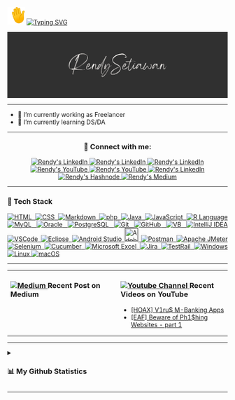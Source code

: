 <!--[Greetings]-->
<p align="left">
  <img src="assets/emoji/waving-hand_1f44b.gif" width="40px" height="40px" />
  <a href="https://git.io/typing-svg">
    <img src="https://readme-typing-svg.demolab.com?font=Fira+Code&size=30&pause=1000&color=00F70A&vCenter=true&width=450&lines=Hi,+Welcome+to+My+GitHub!" alt="Typing SVG" />
  </a>
</p>

<!--[Banner]-->
<kbd>
  <img align="center" src="assets/banner/CMB-001d.png"/>
</kbd>

---

<!-- * 😄 Pronouns: he/him -->
* 💼 I’m currently working as Freelancer 
* 🔬 I’m currently learning DS/DA
<!-- * 👯 I’m looking to collaborate on -->
<!-- * 🤔 I’m looking for help with -->
<!-- * 💬 Ask me about -->
<!-- * ⚡ Fun fact: -->
<!--* 📫 How to reach me:-->

---

<h3 align="center"/> 🤝 Connect with me:
</h3>

<!--[Social Media Badges]-->
<p align="center"> 
  <!--[LinkedIn]-->
    <a href="https://www.linkedin.com/in/rensetiawanren/">
      <img src="https://skillicons.dev/icons?i=linkedin&theme=light" width="" title="Rendy's LinkedIn"/>
   </a>
  <!--[Twitter]-->
    <a href="https://www.twitter.com/rensetiawanren">
      <img src="https://skillicons.dev/icons?i=twitter&theme=light" width="" title="Rendy's LinkedIn"/>
    </a>
  <!--[Instagram]-->
    <a href="https://www.instagram.com/rensetiawanren/">
      <img src="https://skillicons.dev/icons?i=instagram&theme=light" width="" title="Rendy's LinkedIn"/>
    </a>    
  <!--[TikTok]-->
    <a href="http://tiktok.com/@rensetiawanren">
      <img src="https://cdn.simpleicons.org/tiktok/grey" width="45px" title="Rendy's YouTube"/>
    </a>
  <!--[YouTube]-->
    <a href="http://www.youtube.com/@rensetiawanren">
      <img src="https://cdn.simpleicons.org/youtube/FF0000" width="45px" title="Rendy's YouTube"/>
    </a>
  <!--[Dev.To]-->
    <a href="https://dev.to/rensetiawanren">
      <img src="https://skillicons.dev/icons?i=devto&theme=light" width="" title="Rendy's LinkedIn"/>
    </a>
  <!--[Hashnode]-->
    <a href="https://rensetiawanren.hashnode.dev/">
      <img src="https://cdn.simpleicons.org/hashnode/2962FF" width="45px" title="Rendy's Hashnode"/>
    </a>
  <!--[Medium]-->
    <a href="https://rensetiawanren.medium.com">
      <img src="https://cdn.simpleicons.org/medium/grey" width="45px" title="Rendy's Medium"/>
    </a>
  <!--[Tableau]
    <a href="https://public.tableau.com/app/profile/rendy.setiawan">
      <img src="https://cdn.simpleicons.org/tableau/lightblue" width="45px" title="Rendy's Tableau"/>
    </a> -->
</p>

---

<!--[Tech Stack]-->
<h3 align="left">
  <!--<img src="https://github.com/rensetiawanren/rensetiawanren/blob/main/image/emoji/desktop-computer_1f5a5-fe0f.png" width="15px" height="15px" />--> 🧰 Tech Stack
</h3>

<p align="justify">
  <!--[HTML]-->
    <a href="">
      <img src="https://skillicons.dev/icons?i=html&theme=light" width="30" title="HTML"/>
    </a>
    <!--[CSS]-->
    <a href="">
      <img src="https://skillicons.dev/icons?i=css&theme=light" width="30" title="CSS"/>
    </a>
    <!--[Markdown]-->
    <a href="">
      <img src="https://skillicons.dev/icons?i=markdown&theme=light" width="30" title="Markdown"/>
    </a>
    <!--[php]-->
    <a href="">
      <img src="https://skillicons.dev/icons?i=php&theme=light" width="30" title="php"/>
    </a>
    <!--[java]-->
    <a href="">
      <img src="https://skillicons.dev/icons?i=java&theme=light" width="30" title="Java"/>
    </a>
    <!--[JavaScript]-->
    <a href="">
      <img src="https://skillicons.dev/icons?i=javascript&theme=light" width="30" title="JavaScript"/>
    <!--[R Language]-->
    <a href="">
      <img src="https://skillicons.dev/icons?i=r&theme=light" width="30" title="R Language"/>
    </a>      
    <!--[MySQL]-->
    <a href="">
      <img src="https://skillicons.dev/icons?i=mysql&theme=light" width="30" title="MyQL"/>
    </a>
    <!--[Oracle]-->
    <a href="">
      <img width="30" src="https://cdn.simpleicons.org/oracle" width="30" title="Oracle"/>
    </a>
    <!--[PostgreSQL]-->
    <a href="">
      <img src="https://skillicons.dev/icons?i=postgresql&theme=light" width="30" title="PostgreSQL"/>
    </a>
    <!--[Git]-->
    <a href="">
      <img src="https://skillicons.dev/icons?i=git&theme=light" width="30" title="Git"/>
    </a>
    <!--[GitHub]-->
    <a href="">
      <img src="https://skillicons.dev/icons?i=github&theme=light" width="30" title="GitHub"/>
    </a>
    <!--[VB]-->
    <a href="">
      <img src="https://www.svgrepo.com/show/374157/vb.svg" width="30" title="VB"/>
    </a>
    <!--[IntelliJ IDEA]-->
    <a href="">
      <img src="https://skillicons.dev/icons?i=idea&theme=light" width="30" title="IntelliJ IDEA"/>
    </a>
    <!--[VSCode]-->
    <a href="">
      <img src="https://skillicons.dev/icons?i=vscode&theme=light" width="30" title="VSCode"/>
    </a>
    <!--[Eclipse]-->
    <a href="">
      <img src="https://skillicons.dev/icons?i=eclipse&theme=light" width="30" title="Eclipse"/>
    </a>
    <!--[Android Studio]-->
    <a href="">
      <img src="https://skillicons.dev/icons?i=androidstudio&theme=light" width="30" title="Android Studio"/>
    </a>      
    <!--[Adobe Dreamweaver]-->
    <a href="">
      <img height="30" src="https://www.svgrepo.com/show/452146/adobe-dreamweaver.svg" width="30" title="Adobe Dreamweaver"/>
    </a>
    <a href="">
    <!--[Postman]-->
      <img src="https://skillicons.dev/icons?i=postman&theme=light" width="30" title="Postman"/>
    </a>
    <!--[Katalon Studio]
    <a href="">
      <img src="https://simpleicons.org/icons/katalon.svg" width="30" title="Katalon Studio"/>
    </a> -->
    <!--[Apache JMeter]-->
    <a href="">
      <img src="https://cdn.simpleicons.org/apachejmeter" width="30" title="Apache JMeter"/>
    </a>
    <!--[Appium]
    <a href="">
      <img src="https://skillicons.dev/icons?i=appium&theme=light" width="30" title="Appium"/>
    </a> -->
    <!--[Selenium]-->
    <a href="">
      <img src="https://skillicons.dev/icons?i=selenium&theme=light" width="30" title="Selenium"/>
    </a>
    <!--[Cucumber]-->
    <a href="">
      <img src="https://www.svgrepo.com/show/353625/cucumber.svg" width="30" title="Cucumber"/>
    </a>
    <!--[Microsoft Excel]-->
    <a href="">
      <img src="https://www.svgrepo.com/show/452066/ms-excel.svg" width="30" title="Microsoft Excel"/>
    </a>
    <!--[Jira]-->
    <a href="">
      <img src="https://cdn.simpleicons.org/jira" width="27" title="Jira"/>
    </a>
    <!--[TestRail]-->
    <a href="">
      <img src="https://cdn.simpleicons.org/testrail" width="27" title="TestRail"/>
    </a>
    <!--[Windows]-->
    <a href="">
      <img src="https://www.svgrepo.com/show/382713/windows-applications.svg" width="25" title="Windows"/>
    </a>
    <!--[Linux]-->
    <a href="">
      <img src="https://www.svgrepo.com/show/354004/linux-tux.svg" width="25" title="Linux"/>
    </a>
    <!--[MacOS]-->
    <a href="">
      <img src="https://cdn.simpleicons.org/macos/white" width="30" title="macOS"/>
    </a>
</p>


<p align="justify">
  <!--[HTML]
    <a href="">
      <img src="https://img.shields.io/badge/-HTML-272727?style=flat-square&logo=html5&logoColor="/>
    </a> -->
  <!--[CSS]
    <a href="">
      <img src="https://img.shields.io/badge/-CSS-272727?style=flat-square&logo=css3&logoColor=1572B6"/>
    </a> -->
  <!--[Markdown]
    <a href="">
      <img src="https://img.shields.io/badge/-Markdown-272727?style=flat-square&logo=markdown&logoColor="/>
    </a> -->
  <!--[PHP]
    <a href="">
      <img src="https://img.shields.io/badge/-php-272727?style=flat-square&logo=php&logoColor=777BB4"/>
    </a> -->
  <!--[Java]
    <a href="">
      <img src="https://img.shields.io/badge/-Java-272727?style=flat-square&logo=java&logoColor="/>
    </a> -->
  <!--[Java Script]
    <a href="">
      <img src="https://img.shields.io/badge/-JavaScript-272727?style=flat-square&logo=javascript&logoColor=F7DF1E"/>
    </a> -->
  <!--[Python]
    <a href="">
      <img src="https://img.shields.io/badge/-Python-272727?style=flat-square&logo=python&logoColor="/>
    </a>-->  
  <!--[R]
    <a href="">
      <img src="https://img.shields.io/badge/-R-272727?style=flat-square&logo=r&logoColor=276DC3"/>
    </a>  -->
  <!--[MySQL]
    <a href="">
      <img src="https://img.shields.io/badge/-MySQL-272727?style=flat-square&logo=mysql&logoColor=4479A1"/>
    </a> -->
  <!--[Oracle]
    <a href="">
      <img src="https://img.shields.io/badge/-Oracle-272727?style=flat-square&logo=oracle&logoColor=F80000"/>
    </a> -->
  <!--[PostgreSQL]
    <a href="">
      <img src="https://img.shields.io/badge/-PostgreSQL-272727?style=flat-square&logo=postgresql&logoColor="/>
    </a>  -->
  <!--[Git]
    <a href="">
      <img src="https://img.shields.io/badge/-Git-272727?style=flat-square&logo=git&logoColor="/>
    </a> -->
  <!--[GitHub]
    <a href="">
      <img src="https://img.shields.io/badge/-GitHub-272727?style=flat-square&logo=github&logoColor="/>
    </a> -->
  <!--[Microsoft Visual Basic]
    <a href="">
      <img src="https://img.shields.io/badge/-Microsoft%20VB-272727?style=flat-square&logo=vb&logoColor="/>
    </a> -->
  <!--[IntelliJ IDEA]
    <a href="">
      <img src="https://img.shields.io/badge/-IntelliJ%20IDEA-272727?style=flat-square&logo=intellij-idea&logoColor="/>
    </a> -->
  <!--[PyCharm]
    <a href="">
      <img src="https://img.shields.io/badge/-PyCharm-272727?style=flat-square&logo=pycharm&logoColor="/>
    </a>-->
  <!--[Visual Studio Code]
    <a href="">
      <img src="https://img.shields.io/badge/-Visual%20Studio%20Code-272727?style=flat-square&logo=visual-studio-code&logoColor=007ACC"/>
    </a>  -->
  <!--[Eclipse]
    <a href="">
      <img src="https://img.shields.io/badge/-Eclipse-272727?style=flat-square&logo=Eclipse&logoColor="/>
    </a> -->
  <!--[Android Studio]
    <a href="">
      <img src="https://img.shields.io/badge/-Android%20Studio-272727?style=flat-square&logo=Android-Studio&logoColor="/>
    </a>  -->
  <!--Google Colab]
    <a href="">
      <img src="https://img.shields.io/badge/-Google%20Colaboratory-272727?style=flat-square&logo=google-colab&logoColor="/>
    </a>-->
  <!--[Adobe Dreamweaver]
    <a href="">
      <img src="https://img.shields.io/badge/Adobe%20Dreamweaver-272727?style=flat-square&logo=Adobe%20Dreamweaver&logoColor="/>
    </a> -->
  <!--[Postman]
    <a href="">
      <img src="https://img.shields.io/badge/-Postman-272727?style=flat-square&logo=postman&logoColor=FF6C37"/>
    </a> -->
  <!--[Katalon Studio]
    <a href="">
      <img src="https://img.shields.io/badge/-Katalon%20Studio-272727?style=flat-square&logo=katalon-studio&logoColor="/>
    </a> -->
  <!--[Apache JMeter]
    <a href="">
      <img src="https://img.shields.io/badge/-Apache%20JMeter-272727?style=flat-square&logo=apache-jmeter&logoColor=D22128"/>
    </a> -->
  <!--[Appium]
    <a href="">
      <img src="https://img.shields.io/badge/-Appium-272727?style=flat-square&logo=appium&logoColor="/>
    </a> -->
  <!--[Selenium Webdriver]
    <a href="">
      <img src="https://img.shields.io/badge/-Selenium-272727?style=flat-square&logo=selenium&logoColor=43B02A"/>
    </a> -->
  <!--[Cucumber]
    <a href="">
      <img src="https://img.shields.io/badge/-Cucumber-272727?style=flat-square&logo=cucumber&logoColor=23D96C"/>
    </a> -->
  <!--[Microsoft Excel]
    <a href="">
      <img src="https://img.shields.io/badge/-Microsoft%20Excel-272727?style=flat-square&logo=microsoft-excel&logoColor=43B02A"/>
    </a> --->
  <!--[BigQuery]
    <a href="">
      <img src="https://img.shields.io/badge/-BigQuery-272727?style=flat-square&logo=big-query&logoColor="/>
    </a> -->
  <!--[Tableau]
    <a href="">
      <img src="https://img.shields.io/badge/-Tableau-272727?style=flat-square&logo=tableau&logoColor=lightblue"/>
    </a> -->
  <!--[RStudio]
    <a href="">
      <img src="https://img.shields.io/badge/-RStudio-272727?style=flat-square&logo=rstudio&logoColor=276DC3"/>
    </a>  --->
  <!--[Jira]
    <a href="">
      <img src="https://img.shields.io/badge/-Jira-272727?style=flat-square&logo=jira&logoColor=0052CC"/>
    </a> -->
  <!--[TestRail]
    <a href="">
      <img src="https://img.shields.io/badge/-TestRail-272727?style=flat-square&logo=testrail&logoColor="/>
    </a> -->
  <!--[Trello]-
    <a href="">
      <img src="https://img.shields.io/badge/-Trello-272727?style=flat-square&logo=trello&logoColor=0052CC"/>
    </a> -->
  <!--[Windows]
    <a href="">
      <img src="https://img.shields.io/badge/-Windows-272727?style=flat-square&logo=windows&logoColor=0078D6"/>
    </a> -->
  <!--[Linux]
    <a href="">
      <img src="https://img.shields.io/badge/-Linux-272727?style=flat-square&logo=linux&logoColor="/>
    </a> -->
  <!--[MacOS]
    <a href="">
      <img src="https://img.shields.io/badge/-MacOS-272727?style=flat-square&logo=Apple&logoColor="/>
    </a> -->
</p>

---

<!--[Blog & Video Posts]-->
<table><tr><td valign="top" width="50%">

<h3>
  <a href="https://rensetiawanren.medium.com/"><img src="https://cdn.simpleicons.org/medium/grey" width="15px" title="Rendy's Medium" alt="Medium"/> </a>Recent Post on Medium
</h3>

<!-- MEDIUM-BLOG-POST-LIST:START -->
<!-- MEDIUM-BLOG-POST-LIST:END -->

</td><td valign="top" width="50%">

<h3>
  <a href="https://www.youtube.com/channel/UCMcJGJJpLaPF6sMQAhR4WTQ"><img src="https://cdn.simpleicons.org/youtube/FF0000" width="15px" title="Rendy's YouTube Channel" alt="Youtube Channel"/> </a>Recent Videos on YouTube
</h3>

<!-- YOUTUBE-VIDEOS-LIST:START -->
- [[HOAX] V1ru$ M-Banking Apps](https://www.youtube.com/watch?v=e7GULDp8zUI)
- [[EAF] Beware of Ph1$hing Websites - part 1](https://www.youtube.com/watch?v=Or-2bFT_Ak8)
<!-- YOUTUBE-VIDEOS-LIST:END --> 

</td></tr></table>

---

<!--[My Stats]-->
<details>
  <summary>
    <h3>📊 My Github Statistics</h3>
  </summary>

<p align="center">
  <!--[trophy]-->
    <a href="https://github.com/ryo-ma/github-profile-trophy">
      <img src="https://github-profile-trophy.vercel.app/?username=rensetiawanren&theme=radical&column=-1&no-bg=true&no-frame=true&rank=-?,-C"/>
    </a>
</p>
<p align="center">
  <!--[Rendy's GitHub streak-stats]-->
    <a href="https://git.io/streak-stats">
      <img length="250" width="350" src="https://streak-stats.demolab.com/?user=rensetiawanren&theme=radical&hide_border=true&border_radius=20&background=00000000&mode=weekly"/>
    </a>
  <!--[Rendy's GitHub stats]
    <a href="https://github.com/rensetiawanren/github-readme-stats">
      <img length="250" width="350" src="https://github-readme-stats.vercel.app/api?username=rensetiawanren&count_private=true&show_icon=true&theme=radical&hide_border=true&border_radius=20"/> -->
    </a>
</p>
<p align="center">    
  <!--[Rendy's GitHub top-lang]-->
    <a href="https://github.com/rensetiawanren/github-readme-stats">
      <img length="250" width="350" src="https://github-readme-stats.vercel.app/api/top-langs/?username=rensetiawanren&layout=compact&theme=radical&langs_count=10&hide_border=true&border_radius=20&bg_color=00000000"/>
    </a>
</p>
<p align="center">
  <!--[GitHub Activity Graph]
    <img src="https://activity-graph.herokuapp.com/graph?username=rensetiawanren"/>-->
  <!--[GitHub metrics]
    <img src="https://metrics.lecoq.io/rensetiawanren"/> -->
</p>
<p align="center">
  <!--[Rendy's WakaTime Stats]
  <a href="https://github.com/rensetiawanren/github-readme-stats">
    <img length="250" width="350" src="https://github-readme-stats.vercel.app/api/wakatime?username=rensetiawanren&layout=compact&theme=radical&langs_count=10&hide_border=true&border_radius=20&bg_color=00000000"/>
  </a> -->
</p>

<p align="center">
<!--[Rendy's GitHub profile-views-counter]
  <img src="https://komarev.com/ghpvc/?username=rensetiawanren&color=lightgray&style=flat-square&label=👀+VISITORS"/>

  <!--<img src="https://profile-counter.glitch.me/rensetiawanren/count.svg" alt="" />-->
</p>
</details>

---

<!----->

<!--[Resources]-->
<!--[GitHub Stats]-->
  <!-- https://github.com/anuraghazra/github-readme-stats -->

<!--[GitHub README Streak Stats]>
  <!-- https://github.com/DenverCoder1/github-readme-streak-stats -->

<!--[Awesome GitHub Profile README]-->
  <!-- https://github.com/abhisheknaiidu/awesome-github-profile-readme -->

<!--[Blog Post Workflow]-->
  <!-- https://github.com/gautamkrishnar/blog-post-workflow -->

<!--[GitHub Profile Trophy]-->
  <!-- https://github.com/ryo-ma/github-profile-trophy -->

<!--[README Typing SVG]-->
  <!-- https://github.com/denvercoder1/readme-typing-svg -->

<!--[Emojis]-->
  <!-- https://emojipedia.org/emoji/ -->
  <!-- https://github-emoji-picker.rickstaa.dev/ -->
  <!-- https://www.fileformat.info/index.htm -->

<!--[Shields]-->
  <!-- https://shields.io/ -->

<!--[Icons]
  <!-- https://icons8.com/ -->
  <!-- https://logos.fandom.com/wiki/Logopedia -->
  <!-- https://simpleicons.org/ -->
  <!-- https://simpleicons.vercel.app/ -->
  <!-- https://github.com/tandpfun/skill-icons#readme -->

<!--[Create Self Updating README.md]-->
  <!-- https://medium.com/swlh/how-to-create-a-self-updating-readme-md-for-your-github-profile-f8b05744ca91 -->
